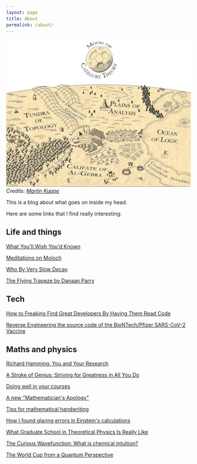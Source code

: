 ```yaml
---
layout: page
title: About
permalink: /about/
---
```


![](assets/map.jpg)
*Credits: [Martin Kuppe](https://www.youtube.com/watch?v=XqpvBaiJRHo)*

This is a blog about what goes on inside my head.

Here are some links that I find really interesting:

## Life and things

[What You'll Wish You'd Known](http://www.paulgraham.com/hs.html)

[Meditations on Moloch](https://slatestarcodex.com/2014/07/30/meditations-on-moloch/)

[Who By Very Slow Decay](https://slatestarcodex.com/2013/07/17/who-by-very-slow-decay/)

[The Flying Trapeze by Danaan Parry](https://www.marymorrissey.com/blog/the-flying-trapeze-from-the-essene-book-of-days-by-danaan-parry/)

## Tech

[How to Freaking Find Great Developers By Having Them Read Code](https://freakingrectangle.com/2022/04/15/how-to-freaking-hire-great-developers/)

[Reverse Engineering the source code of the BioNTech/Pfizer SARS-CoV-2 Vaccine](https://berthub.eu/articles/posts/reverse-engineering-source-code-of-the-biontech-pfizer-vaccine/)

## Maths and physics

[Richard Hamming: You and Your Research](http://www.paulgraham.com/hamming.html)

[A Stroke of Genius: Striving for Greatness in All You Do](https://www.mccurley.org/advice/hamming_advice.html)

[Doing well in your courses](https://cs.stanford.edu/people/karpathy/advice.html)

[A new "Mathematician's Apology"](https://ldtopology.wordpress.com/2017/03/18/a-new-mathematicians-apology/)

[Tips for mathematical handwriting](https://johnkerl.org/doc/ortho/ortho.html)

[How I found glaring errors in Einstein's calculations](http://cognitionandculture.net/blogs/pascal-boyer/how-i-found-glaring-errors-in-einsteins-calculations/)

[What Graduate School in Theoretical Physics Is Really Like](https://nautil.us/what-does-any-of-this-have-to-do-with-physics-236309/)

[The Curious Wavefunction: What is chemical intuition?](http://wavefunction.fieldofscience.com/2016/09/what-is-chemical-intuition.html)

[The World Cup from a Quantum Perspective](https://quantumfrontiers.com/2018/07/02/the-world-cup-from-a-quantum-perspective/)

